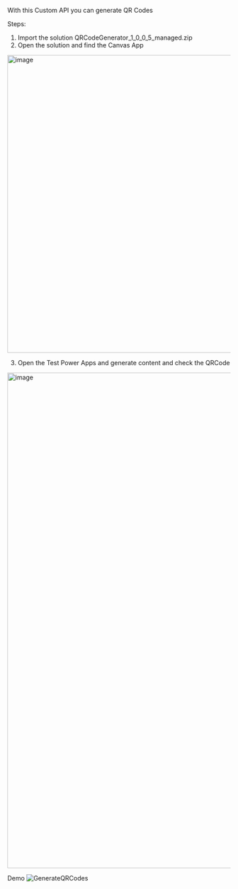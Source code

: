 With this Custom API you can generate QR Codes

Steps:
1) Import the solution QRCodeGenerator_1_0_0_5_managed.zip
2) Open the solution and find the Canvas App
<img width="673" alt="image" src="https://user-images.githubusercontent.com/3724826/232444079-a1ebd4d2-f7dc-4089-ae29-695c19a8b901.png">

3) Open the Test Power Apps and generate content and check the QRCode
<img width="1120" alt="image" src="https://user-images.githubusercontent.com/3724826/232443732-59f211a0-402e-40dd-8fa5-5267d65425b9.png">


Demo
![GenerateQRCodes](https://user-images.githubusercontent.com/3724826/232447150-900a5bf0-c088-46b8-89a2-3094f8910568.gif)
